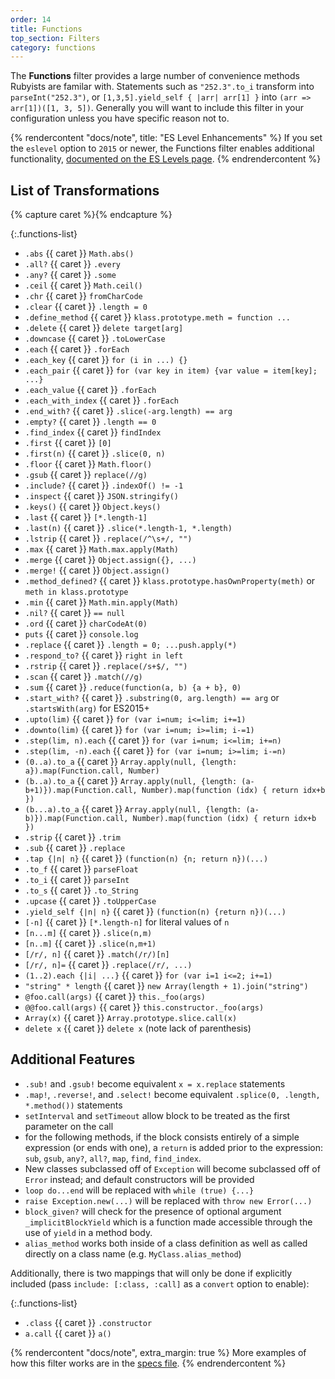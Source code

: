 ```yaml
---
order: 14
title: Functions
top_section: Filters
category: functions
---
```


The **Functions** filter provides a large number of convenience methods Rubyists are familar with. Statements such as `"252.3".to_i` transform into `parseInt("252.3")`, or `[1,3,5].yield_self { |arr| arr[1] }` into `(arr => arr[1])([1, 3, 5])`. Generally you will want to include this filter in your configuration unless you have specific reason not to.

{% rendercontent "docs/note", title: "ES Level Enhancements" %}
If you set the `eslevel` option to `2015` or newer, the Functions filter enables additional functionality, [documented on the ES Levels page](/docs/eslevels).
{% endrendercontent %}

## List of Transformations

{% capture caret %}<sl-icon name="caret-right-fill"></sl-icon>{% endcapture %}

{:.functions-list}
* `.abs` {{ caret }} `Math.abs()`
* `.all?` {{ caret }} `.every`
* `.any?` {{ caret }} `.some`
* `.ceil` {{ caret }} `Math.ceil()`
* `.chr` {{ caret }} `fromCharCode`
* `.clear` {{ caret }} `.length = 0`
* `.define_method` {{ caret }} `klass.prototype.meth = function ...`
* `.delete` {{ caret }} `delete target[arg]`
* `.downcase` {{ caret }} `.toLowerCase`
* `.each` {{ caret }} `.forEach`
* `.each_key` {{ caret }} `for (i in ...) {}`
* `.each_pair` {{ caret }} `for (var key in item) {var value = item[key]; ...}`
* `.each_value` {{ caret }} `.forEach`
* `.each_with_index` {{ caret }} `.forEach`
* `.end_with?` {{ caret }} `.slice(-arg.length) == arg`
* `.empty?` {{ caret }} `.length == 0`
* `.find_index` {{ caret }} `findIndex`
* `.first` {{ caret }} `[0]`
* `.first(n)` {{ caret }} `.slice(0, n)`
* `.floor` {{ caret }} `Math.floor()`
* `.gsub` {{ caret }} `replace(//g)`
* `.include?` {{ caret }} `.indexOf() != -1`
* `.inspect` {{ caret }} `JSON.stringify()`
* `.keys()` {{ caret }} `Object.keys()`
* `.last` {{ caret }} `[*.length-1]`
* `.last(n)` {{ caret }} `.slice(*.length-1, *.length)`
* `.lstrip` {{ caret }} `.replace(/^\s+/, "")`
* `.max` {{ caret }} `Math.max.apply(Math)`
* `.merge` {{ caret }} `Object.assign({}, ...)`
* `.merge!` {{ caret }} `Object.assign()`
* `.method_defined?` {{ caret }} `klass.prototype.hasOwnProperty(meth)` or `meth in klass.prototype`
* `.min` {{ caret }} `Math.min.apply(Math)`
* `.nil?` {{ caret }} `== null`
* `.ord` {{ caret }} `charCodeAt(0)`
* `puts` {{ caret }} `console.log`
* `.replace` {{ caret }} `.length = 0; ...push.apply(*)`
* `.respond_to?` {{ caret }} `right in left`
* `.rstrip` {{ caret }} `.replace(/s+$/, "")`
* `.scan` {{ caret }} `.match(//g)`
* `.sum` {{ caret }} `.reduce(function(a, b) {a + b}, 0)`
* `.start_with?` {{ caret }} `.substring(0, arg.length) == arg` or `.startsWith(arg)` for ES2015+
* `.upto(lim)` {{ caret }} `for (var i=num; i<=lim; i+=1)`
* `.downto(lim)` {{ caret }} `for (var i=num; i>=lim; i-=1)`
* `.step(lim, n).each` {{ caret }} `for (var i=num; i<=lim; i+=n)`
* `.step(lim, -n).each` {{ caret }} `for (var i=num; i>=lim; i-=n)`
* `(0..a).to_a` {{ caret }} `Array.apply(null, {length: a}).map(Function.call, Number)`
* `(b..a).to_a` {{ caret }} `Array.apply(null, {length: (a-b+1)}).map(Function.call, Number).map(function (idx) { return idx+b })`
* `(b...a).to_a` {{ caret }} `Array.apply(null, {length: (a-b)}).map(Function.call, Number).map(function (idx) { return idx+b })`
* `.strip` {{ caret }} `.trim`
* `.sub` {{ caret }} `.replace`
* `.tap {|n| n}` {{ caret }} `(function(n) {n; return n})(...)`
* `.to_f` {{ caret }} `parseFloat`
* `.to_i` {{ caret }} `parseInt`
* `.to_s` {{ caret }} `.to_String`
* `.upcase` {{ caret }} `.toUpperCase`
* `.yield_self {|n| n}` {{ caret }} `(function(n) {return n})(...)`
* `[-n]` {{ caret }} `[*.length-n]` for literal values of `n`
* `[n...m]` {{ caret }} `.slice(n,m)`
* `[n..m]` {{ caret }} `.slice(n,m+1)`
* `[/r/, n]` {{ caret }} `.match(/r/)[n]`
* `[/r/, n]=` {{ caret }} `.replace(/r/, ...)`
* `(1..2).each {|i| ...}` {{ caret }} `for (var i=1 i<=2; i+=1)`
* `"string" * length` {{ caret }} `new Array(length + 1).join("string")`
* `@foo.call(args)` {{ caret }} `this._foo(args)`
* `@@foo.call(args)` {{ caret }} `this.constructor._foo(args)`
* `Array(x)` {{ caret }} `Array.prototype.slice.call(x)`
* `delete x` {{ caret }} `delete x` (note lack of parenthesis)

## Additional Features

* `.sub!` and `.gsub!` become equivalent `x = x.replace` statements
* `.map!`, `.reverse!`, and `.select!` become equivalent
  `.splice(0, .length, *.method())` statements
* `setInterval` and `setTimeout` allow block to be treated as the
    first parameter on the call
* for the following methods, if the block consists entirely of a simple
  expression (or ends with one), a `return` is added prior to the
  expression: `sub`, `gsub`, `any?`, `all?`, `map`, `find`, `find_index`.
* New classes subclassed off of `Exception` will become subclassed off
  of `Error` instead; and default constructors will be provided
* `loop do...end` will be replaced with `while (true) {...}`
* `raise Exception.new(...)` will be replaced with `throw new Error(...)`
* `block_given?` will check for the presence of optional argument `_implicitBlockYield` which is a function made accessible through the use of `yield` in a method body.
* `alias_method` works both inside of a class definition as well as called directly on a class name (e.g. `MyClass.alias_method`)

Additionally, there is two mappings that will only be done if explicitly
included (pass `include: [:class, :call]` as a `convert` option to enable):

{:.functions-list}
* `.class` {{ caret }} `.constructor`
* `a.call` {{ caret }} `a()`

{% rendercontent "docs/note", extra_margin: true %}
More examples of how this filter works are in the [specs file](https://github.com/ruby2js/ruby2js/blob/master/spec/functions_spec.rb).
{% endrendercontent %}
